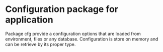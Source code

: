 # Configuration package for application

Package cfg provide a configuration options that are loaded from environment, files or any database. Configuration is store on memory and can be retrieve by its proper type.

